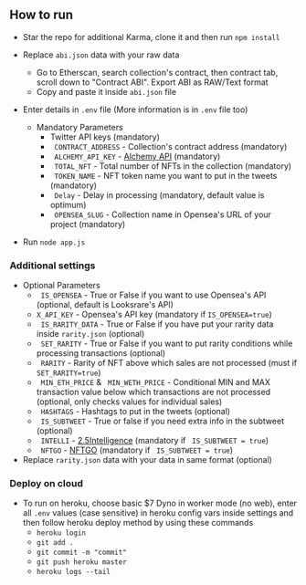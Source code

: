 ## How to run

- Star the repo for additional Karma, clone it and then run ```npm install```

- Replace ```abi.json``` data with your raw data
  - Go to Etherscan, search collection's contract, then contract tab, scroll down to "Contract ABI". Export ABI as RAW/Text format
  - Copy and paste it inside ```abi.json``` file
  
- Enter details in ```.env``` file (More information is in ```.env``` file too)
  - Mandatory Parameters
    - Twitter API keys (mandatory)
    - ``` CONTRACT_ADDRESS``` - Collection's contract address (mandatory)
    - ``` ALCHEMY_API_KEY``` - [Alchemy API](https://www.alchemy.com/) (mandatory)
    - ``` TOTAL_NFT``` - Total number of NFTs in the collection (mandatory)
    - ``` TOKEN_NAME``` - NFT token name you want to put in the tweets (mandatory)
    - ``` Delay``` - Delay in processing (mandatory, default value is optimum)
    - ``` OPENSEA_SLUG``` - Collection name in Opensea's URL of your project (mandatory)
  
- Run ``` node app.js ```

  

### Additional settings 

- Optional Parameters
  - ``` IS_OPENSEA```  - True or False if you want to use Opensea's API (optional, default is Looksrare's API)
  - ```X_API_KEY``` - Opensea's API key (mandatory if ```IS_OPENSEA=true```)
  - ``` IS_RARITY_DATA``` - True or False if you have put your rarity data inside ```rarity.json``` (optional)
  - ``` SET_RARITY``` - True or False if you want to put rarity conditions while processing transactions (optional)
  - ``` RARITY``` - Rarity of NFT above which sales are not processed (must if ``` SET_RARITY=true```)
  - ``` MIN_ETH_PRICE``` & ``` MIN_WETH_PRICE``` - Conditional MIN and MAX transaction value below which transactions are not processed (optional, only checks values for individual sales)
  - ``` HASHTAGS``` - Hashtags to put in the tweets (optional)
  - ``` IS_SUBTWEET``` - True or false if you need extra info in the subtweet (optional)
  - ``` INTELLI``` - [2.5Intelligence](https://2.5.dev/) (mandatory if ``` IS_SUBTWEET = true```)
  - ``` NFTGO``` - [NFTGO](https://nftgo.io/) (mandatory if ``` IS_SUBTWEET = true```)
- Replace ```rarity.json``` data with your data in same format (optional)

### Deploy on cloud

- To run on heroku, choose basic $7 Dyno in worker mode (no web), enter all ```.env``` values (case sensitive) in heroku config vars inside settings and then follow heroku deploy method by using these commands
  - ```heroku login```
  - ```git add .```
  - ```git commit -m "commit"```
  - ```git push heroku master```
  - ```heroku logs --tail```
